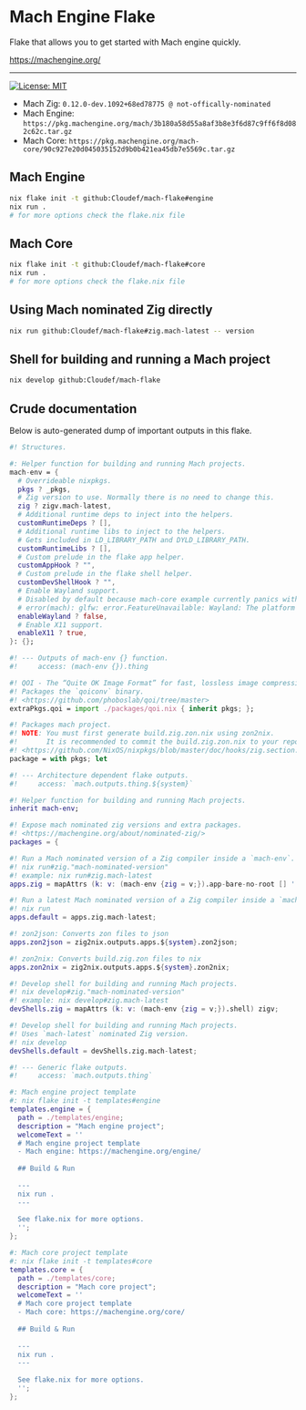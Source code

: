 # Mach Engine Flake

Flake that allows you to get started with Mach engine quickly.

https://machengine.org/

---

[![License: MIT](https://img.shields.io/badge/License-MIT-yellow.svg)](https://opensource.org/licenses/MIT)

* Mach Zig: `0.12.0-dev.1092+68ed78775 @ not-offically-nominated`
* Mach Engine: `https://pkg.machengine.org/mach/3b180a58d55a8af3b8e3f6d87c9ff6f8d082c62c.tar.gz`
* Mach Core: `https://pkg.machengine.org/mach-core/90c927e20d045035152d9b0b421ea45db7e5569c.tar.gz`

## Mach Engine

```bash
nix flake init -t github:Cloudef/mach-flake#engine
nix run .
# for more options check the flake.nix file
```

## Mach Core

```bash
nix flake init -t github:Cloudef/mach-flake#core
nix run .
# for more options check the flake.nix file
```

## Using Mach nominated Zig directly

```bash
nix run github:Cloudef/mach-flake#zig.mach-latest -- version
```

## Shell for building and running a Mach project

```bash
nix develop github:Cloudef/mach-flake
```

## Crude documentation

Below is auto-generated dump of important outputs in this flake.

```nix
#! Structures.

#: Helper function for building and running Mach projects.
mach-env = {
  # Overrideable nixpkgs.
  pkgs ? _pkgs,
  # Zig version to use. Normally there is no need to change this.
  zig ? zigv.mach-latest,
  # Additional runtime deps to inject into the helpers.
  customRuntimeDeps ? [],
  # Additional runtime libs to inject to the helpers.
  # Gets included in LD_LIBRARY_PATH and DYLD_LIBRARY_PATH.
  customRuntimeLibs ? [],
  # Custom prelude in the flake app helper.
  customAppHook ? "",
  # Custom prelude in the flake shell helper.
  customDevShellHook ? "",
  # Enable Wayland support.
  # Disabled by default because mach-core example currently panics with:
  # error(mach): glfw: error.FeatureUnavailable: Wayland: The platform does not provide the window position
  enableWayland ? false,
  # Enable X11 support.
  enableX11 ? true,
}: {};

#! --- Outputs of mach-env {} function.
#!     access: (mach-env {}).thing

#! QOI - The “Quite OK Image Format” for fast, lossless image compression
#! Packages the `qoiconv` binary.
#! <https://github.com/phoboslab/qoi/tree/master>
extraPkgs.qoi = import ./packages/qoi.nix { inherit pkgs; };

#! Packages mach project.
#! NOTE: You must first generate build.zig.zon.nix using zon2nix.
#!       It is recommended to commit the build.zig.zon.nix to your repo.
#! <https://github.com/NixOS/nixpkgs/blob/master/doc/hooks/zig.section.md>
package = with pkgs; let

#! --- Architecture dependent flake outputs.
#!     access: `mach.outputs.thing.${system}`

#! Helper function for building and running Mach projects.
inherit mach-env;

#! Expose mach nominated zig versions and extra packages.
#! <https://machengine.org/about/nominated-zig/>
packages = {

#! Run a Mach nominated version of a Zig compiler inside a `mach-env`.
#! nix run#zig."mach-nominated-version"
#! example: nix run#zig.mach-latest
apps.zig = mapAttrs (k: v: (mach-env {zig = v;}).app-bare-no-root [] ''zig "$@"'') zigv;

#! Run a latest Mach nominated version of a Zig compiler inside a `mach-env`.
#! nix run
apps.default = apps.zig.mach-latest;

#! zon2json: Converts zon files to json
apps.zon2json = zig2nix.outputs.apps.${system}.zon2json;

#! zon2nix: Converts build.zig.zon files to nix
apps.zon2nix = zig2nix.outputs.apps.${system}.zon2nix;

#! Develop shell for building and running Mach projects.
#! nix develop#zig."mach-nominated-version"
#! example: nix develop#zig.mach-latest
devShells.zig = mapAttrs (k: v: (mach-env {zig = v;}).shell) zigv;

#! Develop shell for building and running Mach projects.
#! Uses `mach-latest` nominated Zig version.
#! nix develop
devShells.default = devShells.zig.mach-latest;

#! --- Generic flake outputs.
#!     access: `mach.outputs.thing`

#: Mach engine project template
#: nix flake init -t templates#engine
templates.engine = {
  path = ./templates/engine;
  description = "Mach engine project";
  welcomeText = ''
  # Mach engine project template
  - Mach engine: https://machengine.org/engine/
  
  ## Build & Run
  
  ---
  nix run .
  ---
  
  See flake.nix for more options.
  '';
};

#: Mach core project template
#: nix flake init -t templates#core
templates.core = {
  path = ./templates/core;
  description = "Mach core project";
  welcomeText = ''
  # Mach core project template
  - Mach core: https://machengine.org/core/
  
  ## Build & Run
  
  ---
  nix run .
  ---
  
  See flake.nix for more options.
  '';
};
```
